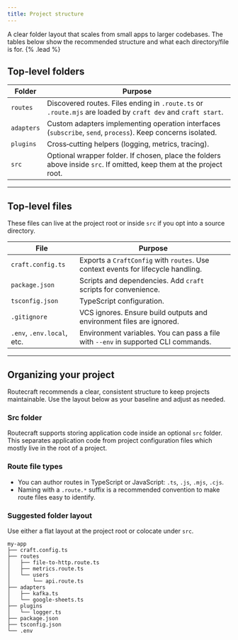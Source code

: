 ```yaml
---
title: Project structure
---
```


A clear folder layout that scales from small apps to larger codebases. The tables below show the recommended structure and what each directory/file is for. {% .lead %}

## Top-level folders

| Folder | Purpose |
| --- | --- |
| `routes` | Discovered routes. Files ending in `.route.ts` or `.route.mjs` are loaded by `craft dev` and `craft start`. |
| `adapters` | Custom adapters implementing operation interfaces (`subscribe`, `send`, `process`). Keep concerns isolated. |
| `plugins` | Cross‑cutting helpers (logging, metrics, tracing). |
| `src` | Optional wrapper folder. If chosen, place the folders above inside `src`. If omitted, keep them at the project root. |

---

## Top-level files

These files can live at the project root or inside `src` if you opt into a source directory.

| File | Purpose |
| --- | --- |
| `craft.config.ts` | Exports a `CraftConfig` with `routes`. Use context events for lifecycle handling. |
| `package.json` | Scripts and dependencies. Add `craft` scripts for convenience. |
| `tsconfig.json` | TypeScript configuration. |
| `.gitignore` | VCS ignores. Ensure build outputs and environment files are ignored. |
| `.env`, `.env.local`, etc. | Environment variables. You can pass a file with `--env` in supported CLI commands. |

---

## Organizing your project

Routecraft recommends a clear, consistent structure to keep projects maintainable. Use the layout below as your baseline and adjust as needed.

### Src folder
Routecraft supports storing application code inside an optional `src` folder. This separates application code from project configuration files which mostly live in the root of a project.

### Route file types

- You can author routes in TypeScript or JavaScript: `.ts`, `.js`, `.mjs`, `.cjs`.
- Naming with a `.route.*` suffix is a recommended convention to make route files easy to identify.

### Suggested folder layout

Use either a flat layout at the project root or colocate under `src`.

```text
my-app
├── craft.config.ts
├── routes
│   ├── file-to-http.route.ts
│   ├── metrics.route.ts
│   └── users
│       └── api.route.ts
├── adapters
│   ├── kafka.ts
│   └── google-sheets.ts
├── plugins
│   └── logger.ts
├── package.json
├── tsconfig.json
└── .env
```
